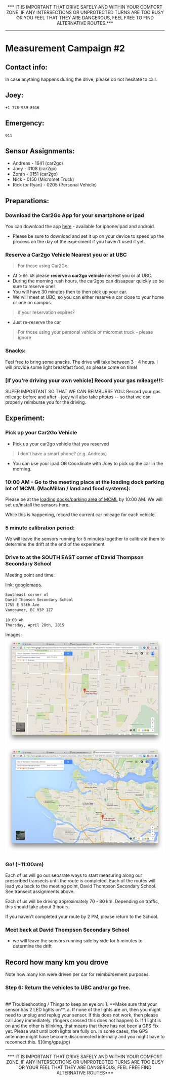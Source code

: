 <CENTER>
*** IT IS IMPORTANT THAT DRIVE SAFELY AND WITHIN YOUR COMFORT ZONE. IF ANY INTERSECTIONS OR UNPROTECTED TURNS ARE TOO BUSY OR YOU FEEL THAT THEY ARE DANGEROUS, FEEL FREE TO FIND ALTERNATIVE ROUTES.***
</CENTER>

***

# Measurement Campaign #2


## Contact info:
In case anything happens during the drive, please do not hesitate to call.
## Joey: 
	+1 778 989 8616
	
## Emergency:
	911

## Sensor Assignments:
* Andreas - 1641 (car2go)
* Joey - 0108 (car2go)
* Zoran - 0151 (car2go)
* Nick - 0150 (Micromet Truck)
* Rick (or Ryan) - 0205 (Personal Vehicle)





##  Preparations: 

### Download the Car2Go App for your smartphone or ipad

You can download the app [here](https://www.car2go.com/en/austin/car2go-apps/) - available for iphone/ipad and android.

* Please be sure to download and set it up on your device to speed up the process on the day of the experiment if you haven't used it yet.


### Reserve a Car2go Vehicle Nearest you or at UBC

> For those using Car2Go:

* At ```9:00 AM``` please **reserve a car2go vehicle** nearest you or at UBC.
* During the morning rush hours, the car2gos can dissapear quickly so be sure to reserve one!
* You will have 30 minutes then to then pick up your car. 
* We will meet at UBC, so you can either reserve a car close to your home or one on campus.

> if your reservation expires?

* Just re-reserve the car 

> For those using your personal vehicle or micromet truck - please ignore


### Snacks:
Feel free to bring some snacks. The drive will take between 3 - 4 hours. I will provide some light breakfast food, so please come on time!

### [If you're driving your own vehicle] Record your gas mileage!!!:
SUPER IMPORTANT SO THAT WE CAN REIMBURSE YOU: Record your gas mileage before and after - joey will also take photos -- so that we can properly reimburse you for the driving. 


##  Experiment: 

### Pick up your Car2Go Vehicle

* Pick up your car2go vehicle that you reserved

> I don't have a smart phone? (e.g. Andreas)

* You can use your ipad OR Coordinate with Joey to pick up the car in the morning.


### 10:00 AM - Go to the meeting place at the loading dock parking lot of MCML (MacMillan / land and food systems):

Please be at the [loading docks/parking area of MCML](https://www.google.ca/maps/place/49%C2%B015'41.0%22N+123%C2%B015'05.0%22W/@49.2613759,-123.2519335,134m/data=!3m2!1e3!4b1!4m2!3m1!1s0x0:0x0?hl=en) by 10:00 AM. We will set up/install the sensors here.

While this is happening, record the current car mileage for each vehicle.


### 5 minute calibration period:

We will leave the sensors running for 5 minutes together to calibrate them to determine the drift at the end of the experiment


### Drive to at the SOUTH EAST corner of David Thompson Secondary School
Meeting point and time:

link: [googlemaps](https://www.google.ca/maps/place/David+Thompson+Secondary+School/@49.220862,-123.07058,15z/data=!4m2!3m1!1s0x0:0xc8367ae140cc277b). 
	
	Southeast corner of
	David Thomson Secondary School
	1755 E 55th Ave
	Vancouver, BC V5P 1Z7
	
	10:00 AM 
	Thursday, April 28th, 2015
	

Images:
![](img/meet1.png)
![](img/meet2.png)


### Go! (~11:00am)
Each of us will go our separate ways to start measuring along our prescribed transects until the route is completed. Each of the routes will lead you back to the meeting point, David Thompson Secondary School. See transect assignments above. 

Each of us will be driving approximately 70 - 80 km. Depending on traffic, this should take about 3 hours. 

If you haven't completed your route by 2 PM, please return to the School.

###  Meet back at David Thompson Secondary School

* we will leave the sensors running side by side for 5 minutes to determine the drift

## Record how many km you drove
Note how many km were driven per car for reimbursement purposes.

### Step 6: Return the vehicles to UBC and/or go free. 

<br>
## Troubleshooting / Things to keep an eye on:
1. **Make sure that your sensor has 2 LED lights on**.
	a. 	If none of the lights are on, then you might need to unplug and replug your sensor. If this does not work, then please call Joey immediately. (fingers crossed this does not happen)
	b.  If 1 light is on and the other is blinking, that means that there has not been a GPS Fix yet. Please wait until both lights are fully on. In some cases, the GPS antennae might have become disconnected internally and you might have to reconnect this. 
	![](img/gps.jpg)

***

<CENTER>
*** IT IS IMPORTANT THAT DRIVE SAFELY AND WITHIN YOUR COMFORT ZONE. IF ANY INTERSECTIONS OR UNPROTECTED TURNS ARE TOO BUSY OR YOUR FEEL THAT THEY ARE DANGEROUS, FEEL FREE FIND ALTERNATIVE ROUTES***
</CENTER>

